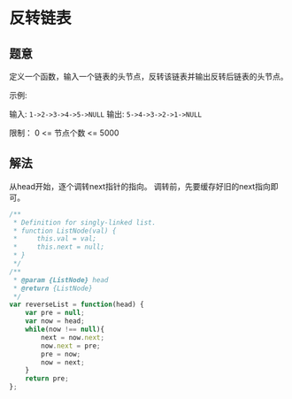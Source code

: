# 反转链表

## 题意

定义一个函数，输入一个链表的头节点，反转该链表并输出反转后链表的头节点。


示例:

输入: `1->2->3->4->5->NULL`
输出: `5->4->3->2->1->NULL`
 

限制：
0 <= 节点个数 <= 5000


## 解法

从head开始，逐个调转next指针的指向。
调转前，先要缓存好旧的next指向即可。

```js
/**
 * Definition for singly-linked list.
 * function ListNode(val) {
 *     this.val = val;
 *     this.next = null;
 * }
 */
/**
 * @param {ListNode} head
 * @return {ListNode}
 */
var reverseList = function(head) {
    var pre = null;
    var now = head;
    while(now !== null){
        next = now.next;
        now.next = pre;
        pre = now;
        now = next;
    }
    return pre;
};
```

